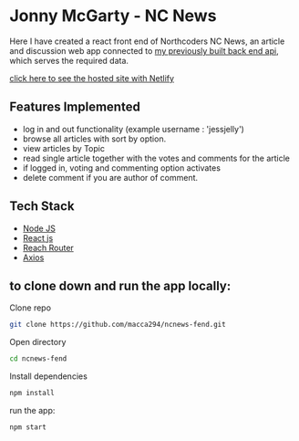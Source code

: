 # Jonny McGarty - NC News


Here I have created a react front end of Northcoders NC News, an article and discussion web app connected to [my previously built back end api](https://github.com/macca294/ncnews.git), which serves the required data.


[click here to see the hosted site with Netlify]( https://jm-ncnews.netlify.com )

## Features Implemented

- log in and out functionality (example username : 'jessjelly')
- browse all articles with sort by option.
- view articles by Topic
- read single article together with the votes and comments for the article
- if logged in, voting and commenting option activates
- delete comment if you are author of comment.

## Tech Stack



- [Node JS ](https://nodejs.org)
- [React js](https://reactjs.org/)
- [Reach Router](https://reach.tech/router)
- [Axios](https://github.com/axios/axios)


## to clone down and run the app locally:


Clone repo

```bash
git clone https://github.com/macca294/ncnews-fend.git
```

Open directory

```bash
cd ncnews-fend
```

Install dependencies

```bash
npm install
```

 run the app:

```bash
npm start